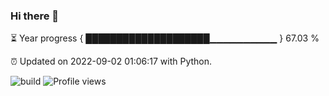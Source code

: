 ### Hi there 👋

⏳ Year progress  { ████████████████████▁▁▁▁▁▁▁▁▁▁ } 67.03 %

⏰ Updated on 2022-09-02 01:06:17 with Python.

![build](https://github.com/shenxianpeng/year-progress/workflows/build/badge.svg) ![Profile views](https://gpvc.arturio.dev/shenxianpeng)